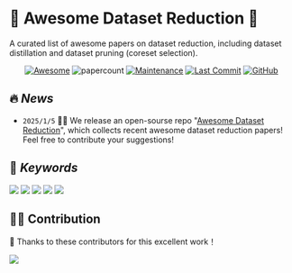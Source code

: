 # 🔎 Awesome Dataset Reduction 🚀
A curated list of awesome papers on dataset reduction, including dataset distillation and dataset pruning (coreset selection).

<div align=center>


[![Awesome](https://cdn.rawgit.com/sindresorhus/awesome/d7305f38d29fed78fa85652e3a63e154dd8e8829/media/badge.svg)](https://github.com/sindresorhus/awesome)
![papercount](https://img.shields.io/badge/paper_count-200+-pink)
[![Maintenance](https://img.shields.io/badge/maintained%3F-yes-green.svg)](https://github.com/Naereen/StrapDown.js/graphs/commit-activity)
[![Last Commit](https://img.shields.io/github/last-commit/gszfwsb/Awesome-Dataset-Reduction.svg?style=flat&color=orange)](https://github.com/gszfwsb/Awesome-Dataset-Reduction)
[![GitHub](https://img.shields.io/github/stars/gszfwsb/Awesome-Dataset-Reduction.svg?style=social)](https://github.com/gszfwsb/Awesome-Dataset-Reduction.git)  


</div>

## 🔥 <span id="head1"> *News* </span>

* `2025/1/5` 🤗🤗 We release an open-sourse repo "[Awesome Dataset Reduction](https://github.com/gszfwsb/Awesome-Dataset-Reduction)", which collects recent awesome dataset reduction papers! Feel free to contribute your suggestions!

    
## 💬 <span id="head1"> *Keywords* </span>
![](https://img.shields.io/badge/Method_Abbreviation-blue) ![](https://img.shields.io/badge/Downstream_Application-green)  ![](https://img.shields.io/badge/W./W.O._Training-brown) ![](https://img.shields.io/badge/Reduction_Criteria-purple) ![](https://img.shields.io/badge/Reduction_Mechanism-orange)

## 🧑‍💻 Contribution

👏 Thanks to these contributors for this excellent work！

<a href="https://github.com/gszfwsb/Awesome-Dataset-Reduction/graphs/contributors">
  <img src="https://contrib.rocks/image?repo=gszfwsb/Awesome-Dataset-Reduction" />
</a>
